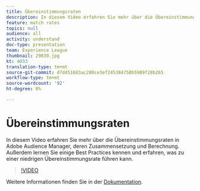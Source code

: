 ```yaml
---
title: Übereinstimmungsraten
description: In diesem Video erfahren Sie mehr über die Übereinstimmungsraten in Adobe Audience Manager, deren Zusammensetzung und Berechnung. Außerdem lernen Sie einige Best Practices kennen und erfahren, was zu einer niedrigen Übereinstimmungsrate führen kann.
feature: match rates
topics: null
audience: all
activity: understand
doc-type: presentation
team: Experience League
thumbnail: 29830.jpg
kt: 4033
translation-type: tm+mt
source-git-commit: d7d451683ac280ce3ef245384758b5989f28b265
workflow-type: tm+mt
source-wordcount: '92'
ht-degree: 0%

---
```



# Übereinstimmungsraten

In diesem Video erfahren Sie mehr über die Übereinstimmungsraten in Adobe Audience Manager, deren Zusammensetzung und Berechnung. Außerdem lernen Sie einige Best Practices kennen und erfahren, was zu einer niedrigen Übereinstimmungsrate führen kann.

>[!VIDEO](https://video.tv.adobe.com/v/29830/?quality=12)

Weitere Informationen finden Sie in der [Dokumentation](https://docs.adobe.com/help/en/audience-manager/user-guide/features/addressable-audiences.html).
